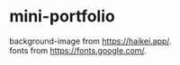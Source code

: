 # mini-portfolio  
background-image from https://haikei.app/.  
fonts from https://fonts.google.com/.